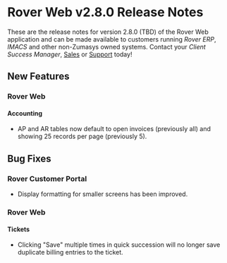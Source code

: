 # Rover Web v2.8.0 Release Notes

<badge text= "Version 2.8.0" vertical="middle" />

<PageHeader />

These are the release notes for version 2.8.0 (TBD) of the Rover Web application and can be made available to customers running _Rover ERP_, _IMACS_ and other non-Zumasys owned systems. Contact your _Client Success Manager_, [Sales](mailto:sales@zumasys.com?subject=Rover%20Web%20v2.8.0) or [Support](mailto:help@zumasys.com?subject=Rover%20Web%20v2.8.0) today!

## New Features

### Rover Web

#### Accounting

 - AP and AR tables now default to open invoices (previously all) and showing 25 records per page (previously 5).

## Bug Fixes

### Rover Customer Portal

 - Display formatting for smaller screens has been improved. 

### Rover Web

#### Tickets
  
- Clicking "Save" multiple times in quick succession will no longer save duplicate billing entries to the ticket.
